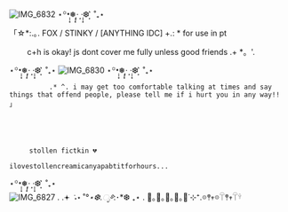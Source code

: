 ![IMG_6832](https://github.com/user-attachments/assets/afea83ba-dd6d-4073-aa2f-1e058f7a46f8) 
⋆꙳•̩̩͙❅*̩̩͙‧͙ ‧͙*̩̩͙❆ ͙͛ ˚₊⋆




「☆*:.｡. FOX / STINKY / [ANYTHING IDC] +.: * for use in pt      





　             　c+h is okay! js dont cover me fully unless good friends .+ *。'.     







⋆꙳•̩̩͙❅*̩̩͙‧͙ ‧͙*̩̩͙❆ ͙͛ ˚₊⋆
![IMG_6830](https://github.com/user-attachments/assets/41c41519-85f6-4f4c-9198-83433b03803a) 
⋆꙳•̩̩͙❅*̩̩͙‧͙ ‧͙*̩̩͙❆ ͙͛ ˚₊⋆



        
              .* ^. i may get too comfortable talking at times and say things that offend people, please tell me if i hurt you in any way!! 」




              
         stollen fictkin 💔 

    ilovestollencreamicanyapabtitforhours...


 ⋆꙳•̩̩͙❅*̩̩͙‧͙ ‧͙*̩̩͙❆ ͙͛ ˚₊⋆   
![IMG_6827](https://github.com/user-attachments/assets/58c4a752-5ac9-44c0-8e20-754ce39095e1)
.
.𖥔 ݁ ˖⋆ ˚*°⋆❆.ೃ࿔*:･*❆ ₊⋆ . 🚂｡🚋｡🚋｡🚋｡🚋˙⊹⁺.𖡼𖤣𖥧𖡼𓋼𖤣𖥧𓋼𓍊
